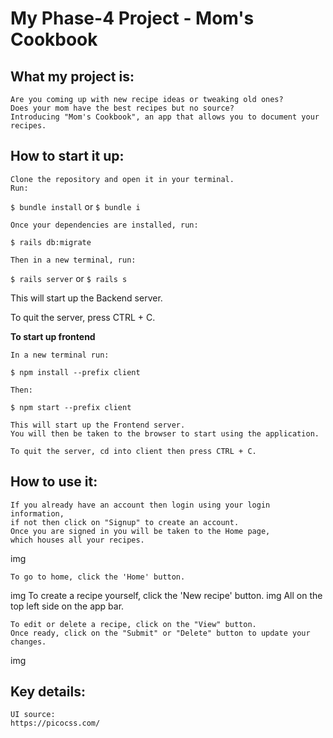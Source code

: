# My Phase-4 Project - Mom's Cookbook

## What my project is:
    Are you coming up with new recipe ideas or tweaking old ones?
    Does your mom have the best recipes but no source? 
    Introducing "Mom's Cookbook", an app that allows you to document your recipes.

## How to start it up:
    Clone the repository and open it in your terminal. 
    Run:
`$ bundle install` or `$ bundle i`

    Once your dependencies are installed, run:
`$ rails db:migrate`

    Then in a new terminal, run:
`$ rails server` or `$ rails s`


   This will start up the Backend server.

   To quit the server, press CTRL + C.

**To start up frontend**

    In a new terminal run: 
`$ npm install --prefix client`

    Then: 
`$ npm start --prefix client`


    This will start up the Frontend server.
    You will then be taken to the browser to start using the application.

    To quit the server, cd into client then press CTRL + C.

## How to use it:
    If you already have an account then login using your login information, 
    if not then click on "Signup" to create an account. 
    Once you are signed in you will be taken to the Home page,
    which houses all your recipes.
img

    To go to home, click the 'Home' button.
img
    To create a recipe yourself, click the 'New recipe' button. 
img
    All on the top left side on the app bar.

    To edit or delete a recipe, click on the "View" button.
    Once ready, click on the "Submit" or "Delete" button to update your changes.
img

## Key details:
    UI source: 
    https://picocss.com/